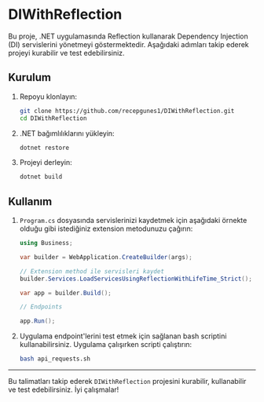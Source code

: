# DIWithReflection

Bu proje, .NET uygulamasında Reflection kullanarak Dependency Injection (DI) servislerini yönetmeyi göstermektedir. Aşağıdaki adımları takip ederek projeyi kurabilir ve test edebilirsiniz.

## Kurulum
1. Repoyu klonlayın:
   ```sh
   git clone https://github.com/recepgunes1/DIWithReflection.git
   cd DIWithReflection
   ```

2. .NET bağımlılıklarını yükleyin:
   ```sh
   dotnet restore
   ```

3. Projeyi derleyin:
   ```sh
   dotnet build
   ```

## Kullanım
1. `Program.cs` dosyasında servislerinizi kaydetmek için aşağıdaki örnekte olduğu gibi istediğiniz extension metodunuzu çağırın:
   ```csharp
   using Business;

   var builder = WebApplication.CreateBuilder(args);

   // Extension method ile servisleri kaydet
   builder.Services.LoadServicesUsingReflectionWithLifeTime_Strict();

   var app = builder.Build();

   // Endpoints

   app.Run();
   ```

2. Uygulama endpoint'lerini test etmek için sağlanan bash scriptini kullanabilirsiniz. Uygulama çalışırken scripti çalıştırın:
   ```sh
   bash api_requests.sh
   ```

---

Bu talimatları takip ederek `DIWithReflection` projesini kurabilir, kullanabilir ve test edebilirsiniz. İyi çalışmalar!
